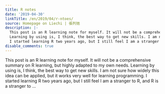 ```yaml
---
title: R notes
date: '2019-04-30'
linkTitle: /en/2019/04/r-ntoes/
source: Homepage on Liechi | 張列弛
description: |-
  This post is an R learning note for myself. It will not be a comprehensive summary on R learning, but highly adapted to my own needs.
  Learning by using is, I think, the best way to get new skills. I am not sure how widely this idea can be applied, but it works very well for learning programming.
  I started learning R two years ago, but I still feel I am a stranger to R, and R is a stranger to ...
disable_comments: true
---
```

This post is an R learning note for myself. It will not be a comprehensive summary on R learning, but highly adapted to my own needs.
Learning by using is, I think, the best way to get new skills. I am not sure how widely this idea can be applied, but it works very well for learning programming.
I started learning R two years ago, but I still feel I am a stranger to R, and R is a stranger to ...